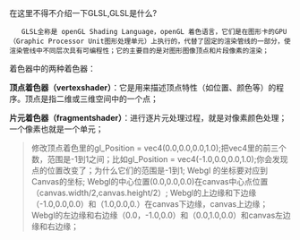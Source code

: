 在这里不得不介绍一下GLSL,GLSL是什么?

       GLSL全称是 openGL Shading Language，openGL 着色语言，它们是在图形卡的GPU （Graphic Processor Unit图形处理单元）上执行的，代替了固定的渲染管线的一部分，使渲染管线中不同层次具有可编程性；它的主要目的是对图形图像顶点和片段像素的渲染；

 

着色器中的两种着色器：

**顶点着色器（vertexshader）**：它是用来描述顶点特性（如位置、颜色等）的程序。顶点是指二维或三维空间中的一个点；

**片元着色器（fragmentshader）**：进行逐片元处理过程，就是对像素颜色处理；一个像素也就是一个单元；


>修改顶点着色里的gl_Position = vec4(0.0,0.0,0.0,1.0);把vec4里的前三个数，范围是-1到1之间；比如gl_Position = vec4(-1.0,0.0,0.0,1.0);你会发现点的位置改变了；为什么它们的范围是-1到1;
Webgl 的坐标要对应到Canvas的坐标;
Webgl的中心位置(0.0,0.0,0.0)在canvas中心点位置（canvas.width/2,canvas.height/2）;
Webgl的上边缘和下边缘（-1.0,0.0,0.0）和（1.0,0.0,0.）在canvas下边缘，canvas上边缘；
Webgl的左边缘和右边缘（0.0，-1.0,0.0）和（0.0,1.0,0.0）和canvas左边缘和右边缘；